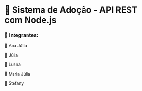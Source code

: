 # **:feet: Sistema de Adoção - API REST com Node.js**
### 📌 Integrantes: 
:tulip: Ana Júlia

:tulip: Júlia

:tulip: Luana

:tulip: Maria Júlia

:tulip: Stefany 
 
